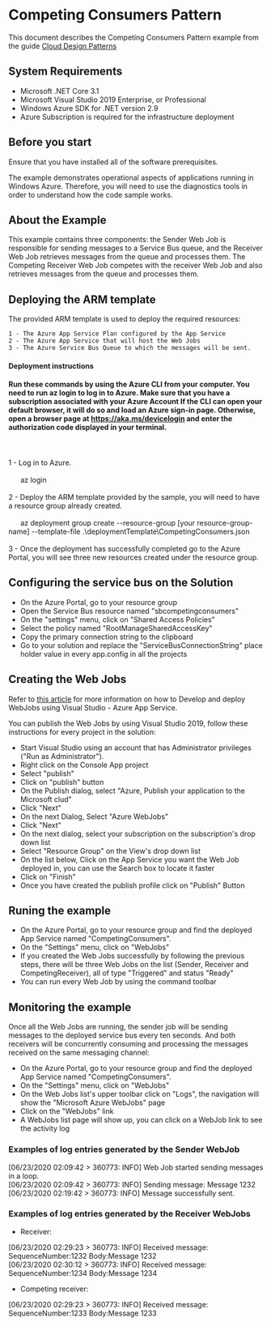 # Competing Consumers Pattern

This document describes the Competing Consumers Pattern example from the guide [Cloud Design Patterns](http://aka.ms/Cloud-Design-Patterns)

##	 System Requirements

* Microsoft .NET Core 3.1
* Microsoft Visual Studio 2019 Enterprise, or Professional
* Windows Azure SDK for .NET version 2.9
* Azure Subscription is required for the infrastructure deployment

## Before you start

Ensure that you have installed all of the software prerequisites.
 
The example demonstrates operational aspects of applications running in Windows Azure. Therefore, you will need to use the diagnostics tools in order to understand how the code sample works.

 
## About the Example
 
This example contains three components: the Sender Web Job is responsible for sending messages to a Service Bus queue, and the Receiver Web Job retrieves messages from the queue and processes them. The Competing Receiver Web Job competes with the receiver Web Job and also retrieves messages from the queue and processes them.

## Deploying the ARM template

The provided ARM template is used to deploy the required resources:
	
	1 - The Azure App Service Plan configured by the App Service
	2 - The Azure App Service that will host the Web Jobs
	3 - The Azure Service Bus Queue to which the messages will be sent.

#### Deployment instructions


#### Run these commands by using the Azure CLI from your computer. You need to run az login to log in to Azure. Make sure that you have a subscription associated with your Azure Account If the CLI can open your default browser, it will do so and load an Azure sign-in page. Otherwise, open a browser page at https://aka.ms/devicelogin and enter the authorization code displayed in your terminal.
<br><br>
1 - Log in to Azure.
<br><br>
&nbsp;&nbsp;&nbsp;&nbsp;&nbsp;&nbsp;az login
<br><br>
2 - Deploy the ARM template provided by the sample, you will need to have a resource group already created.
<br><br>
&nbsp;&nbsp;&nbsp;&nbsp;&nbsp;&nbsp;az deployment group create --resource-group [your resource-group-name] --template-file .\deploymentTemplate\CompetingConsumers.json
<br><br>
3 - Once the deployment has successfully completed go to the Azure Portal, you will see three new resources created under the resource group.

## Configuring the service bus on the Solution

* On the Azure Portal, go to your resource group
* Open the Service Bus resource named "sbcompetingconsumers"
* On the "settings" menu, click on "Shared Access Policies"
* Select the policy named "RootManageSharedAccessKey"
* Copy the primary connection string to the clipboard
* Go to your solution and replace the "ServiceBusConnectionString" place holder value in every app.config in all the projects

## Creating the Web Jobs

Refer to [this article](https://docs.microsoft.com/azure/app-service/webjobs-dotnet-deploy-vs) for more information on how to Develop and deploy WebJobs using Visual Studio - Azure App Service.

You can publish the Web Jobs by using Visual Studio 2019, follow these instructions for every project in the solution:
 
* Start Visual Studio using an account that has Administrator privileges ("Run as Administrator").
* Right click on the Console App project
* Select "publish"
* Click on "publish" button
* On the Publish dialog, select "Azure, Publish your application to the Microsoft clud"
* Click "Next"
* On the next Dialog, Select "Azure WebJobs" 
* Click "Next"
* On the next dialog, select your subscription on the subscription's drop down list
* Select "Resource Group" on the View's drop down list
* On the list below, Click on the App Service you want the Web Job deployed in, you can use the Search box to locate it faster
* Click on "Finish"
* Once you have created the publish profile click on "Publish" Button

## Runing the example

* On the Azure Portal, go to your resource group and find the deployed App Service named "CompetingConsumers".
* On the "Settings" menu, click on "WebJobs"
* If you created the Web Jobs successfully by following the previous steps, there will be three Web Jobs on the list (Sender, Receiver and CompetingReceiver), all of type "Triggered" and status "Ready"
* You can run every Web Job by using the command toolbar

## Monitoring the example

Once all the Web Jobs are running, the sender job will be sending messages to the deployed service bus every ten seconds. And both receivers will be concurrently consuming and processing the messages received on the same messaging channel:

* On the Azure Portal, go to your resource group and find the deployed App Service named "CompetingConsumers".
* On the "Settings" menu, click on "WebJobs"
* On the Web Jobs list's upper toolbar click on "Logs", the navigation will show the "Microsoft Azure WebJobs" page
* Click on the "WebJobs" link
* A WebJobs list page will show up, you can click on a WebJob link to see the activity log

### Examples of log entries generated by the Sender WebJob

[06/23/2020 02:09:42 > 360773: INFO] Web Job started sending messages in a loop.<br>
[06/23/2020 02:09:42 > 360773: INFO] Sending message: Message 1232<br>
[06/23/2020 02:19:42 > 360773: INFO] Message successfully sent.

### Examples of log entries generated by the Receiver WebJobs

* Receiver:

[06/23/2020 02:29:23 > 360773: INFO] Received message: SequenceNumber:1232 Body:Message 1232<br>
[06/23/2020 02:30:12 > 360773: INFO] Received message: SequenceNumber:1234 Body:Message 1234

* Competing receiver:

[06/23/2020 02:29:23 > 360773: INFO] Received message: SequenceNumber:1233 Body:Message 1233

